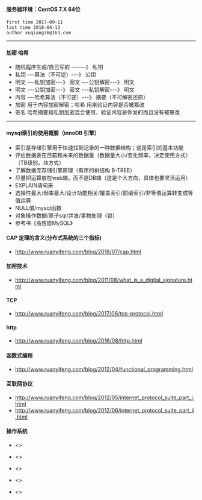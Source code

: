 #### 服务器环境：CentOS 7.X 64位 ####

    first time 2017-09-11
    last time 2018-04-13
    author xuqiang76@163.com

---

#### 加密 哈希

- 随机程序生成/自己写的 ------》 私钥
- 私钥 ---算法（不可逆）---》 公钥
- 明文 ---私钥加密---》 密文 ---公钥解密---》 明文
- 明文 ---公钥加密---》 密文 ---私钥解密---》 明文
- 内容 ---哈希算法（不可逆）---》 摘要（不可解密还原）
- 加密 用于内容加密解密；哈希 用来验证内容是否被篡改
- 签名 哈希摘要和私钥加密混合使用，验证内容是你发的而且没有被篡改

---

#### mysql索引的使用概要（innoDB 引擎）

- 索引是存储引擎用于快速找到记录的一种数据结构；这是索引的基本功能
- 评估数据表在目前和未来的数据量（数据量大小/变化频率，决定使用方式）（TB级别，块方式）
- 了解数据库存储引擎原理（有序的树结构 B-TREE）
- 尽量把运算放在web端，而不是DB端（这是个大方向，具体也要灵活运用）
- EXPLAIN语句来
- 选择性最大/频率最大/设计功能相关/覆盖索引/前缀索引/非等值运算转变成等值运算
- NULL值/mysql函数
- 对象操作数据/原子sql/并发/事物处理（锁）
- 参考书《高性能MySQL》

#### CAP 定理的含义(分布式系统的三个指标) ####
 - <http://www.ruanyifeng.com/blog/2018/07/cap.html>

#### 加密技术 ####
 - <http://www.ruanyifeng.com/blog/2011/08/what_is_a_digital_signature.html>

#### TCP ####
 - <http://www.ruanyifeng.com/blog/2017/06/tcp-protocol.html>

#### http ####
 - <http://www.ruanyifeng.com/blog/2016/08/http.html>

#### 函数式编程 ####
 - <http://www.ruanyifeng.com/blog/2012/04/functional_programming.html>

#### 互联网协议 ####
 - <http://www.ruanyifeng.com/blog/2012/05/internet_protocol_suite_part_i.html>
 - <http://www.ruanyifeng.com/blog/2012/06/internet_protocol_suite_part_ii.html>

#### 操作系统 ####
 - <>


 - <>
 - <>
 - <>
 - <>
